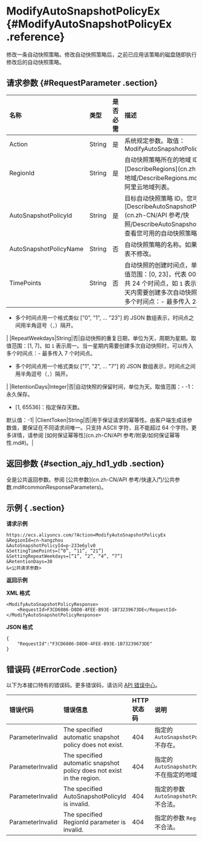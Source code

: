 # ModifyAutoSnapshotPolicyEx {#ModifyAutoSnapshotPolicyEx .reference}

修改一条自动快照策略。修改自动快照策略后，之前已应用该策略的磁盘随即执行修改后的自动快照策略。

## 请求参数 {#RequestParameter .section}

|名称|类型|是否必需|描述|
|:-|:-|:---|:-|
|Action|String|是|系统规定参数。取值：ModifyAutoSnapshotPolicyEx|
|RegionId|String|是|自动快照策略所在的地域 ID。您可以调用 [DescribeRegions](cn.zh-CN/API 参考/地域/DescribeRegions.md#) 查看最新的阿里云地域列表。|
|AutoSnapshotPolicyId|String|是|目标自动快照策略 ID。您可以调用 [DescribeAutoSnapshotPolicyEx](cn.zh-CN/API 参考/快照/DescribeAutoSnapshotPolicyEx.md#) 查看您可用的自动快照策略。|
|AutoSnapshotPolicyName|String|否|自动快照策略的名称。如果参数为空则代表不修改。|
|TimePoints|String|否|自动快照的创建时间点，单位为小时。取值范围：\[0, 23\]，代表 00:00 至 23:00 共 24 个时间点，如 `1` 表示 01:00。当一天内需要创建多次自动快照时，可以传入多个时间点：-   最多传入 24 个时间点。
-   多个时间点用一个格式类似 \["0", "1", … "23"\] 的 JSON 数组表示，时间点之间用半角逗号（`,`）隔开。

|
|RepeatWeekdays|String|否|自动快照的重复日期，单位为天，周期为星期。取值范围：\[1, 7\]，如 `1` 表示周一。当一星期内需要创建多次自动快照时，可以传入多个时间点：-   最多传入 7 个时间点。
-   多个时间点用一个格式类似 \["1", "2", … "7"\] 的 JSON 数组表示，时间点之间用半角逗号（`,`）隔开。

|
|RetentionDays|Integer|否|自动快照的保留时间，单位为天。取值范围：-   -1：永久保存。
-   \[1, 65536\]：指定保存天数。

默认值：-1|
|ClientToken|String|否|用于保证请求的幂等性。由客户端生成该参数值，要保证在不同请求间唯一。只支持 ASCII 字符，且不能超过 64 个字符。更多详情，请参阅 [如何保证幂等性](cn.zh-CN/API 参考/附录/如何保证幂等性.md#)。|

## 返回参数 {#section_ajy_hd1_ydb .section}

全是公共返回参数。参阅 [公共参数](cn.zh-CN/API 参考/快速入门/公共参数.md#commonResponseParameters)。

## 示例 { .section}

**请求示例** 

```
https://ecs.aliyuncs.com/?Action=ModifyAutoSnapshotPolicyEx
&RegionId=cn-hangzhou
&AutoSnapshotPolicyId=p-233e6ylv0
&SettingTimePoints=[“0”, “11”, “21”]
&SettingRepeatWeekdays=[“1”, “2”, “4”, “7”]
&RetentionDays=30
&<公共请求参数>
```

**返回示例** 

**XML 格式**

```
<ModifyAutoSnapshotPolicyResponse>
    <RequestId>F3CD6886-D8D0-4FEE-B93E-1B73239673DE</RequestId>
</ModifyAutoSnapshotPolicyResponse>
```

 **JSON 格式** 

```
{
    "RequestId":"F3CD6886-D8D0-4FEE-B93E-1B73239673DE"
}
```

## 错误码 {#ErrorCode .section}

以下为本接口特有的错误码。更多错误码，请访问 [API 错误中心](https://error-center.aliyun.com/status/product/Ecs)。

|错误代码|错误信息|HTTP 状态码|说明|
|:---|:---|:-------|:-|
|ParameterInvalid|The specified automatic snapshot policy does not exist.|404|指定的 `AutoSnapshotPolicyId`不存在。|
|ParameterInvalid|The specified automatic snapshot policy does not exist in the region.|404|指定的 `AutoSnapshotPolicyId`不在指定的地域中。|
|ParameterInvalid|The specified AutoSnapshotPolicyId is invalid.|404|指定的参数 `AutoSnapshotPolicyId`不合法。|
|ParameterInvalid|The specified RegionId parameter is invalid.|404|指定的参数 `RegionId` 不合法。|

